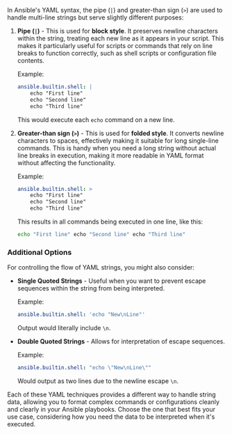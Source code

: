 In Ansible's YAML syntax, the pipe (`|`) and greater-than sign (`>`) are used to handle multi-line strings but serve slightly different purposes:

1. **Pipe (`|`)** - This is used for **block style**. It preserves newline characters within the string, treating each new line as it appears in your script. This makes it particularly useful for scripts or commands that rely on line breaks to function correctly, such as shell scripts or configuration file contents.

    Example:

    ```yaml
    ansible.builtin.shell: |
        echo "First line"
        echo "Second line"
        echo "Third line"
    ```

    This would execute each `echo` command on a new line.

2. **Greater-than sign (`>`)** - This is used for **folded style**. It converts newline characters to spaces, effectively making it suitable for long single-line commands. This is handy when you need a long string without actual line breaks in execution, making it more readable in YAML format without affecting the functionality.

    Example:

    ```yaml
    ansible.builtin.shell: >
        echo "First line"
        echo "Second line"
        echo "Third line"
    ```

    This results in all commands being executed in one line, like this:

    ```bash
    echo "First line" echo "Second line" echo "Third line"
    ```

### Additional Options

For controlling the flow of YAML strings, you might also consider:

-   **Single Quoted Strings** - Useful when you want to prevent escape sequences within the string from being interpreted.

    Example:

    ```yaml
    ansible.builtin.shell: 'echo "New\nLine"'
    ```

    Output would literally include `\n`.

-   **Double Quoted Strings** - Allows for interpretation of escape sequences.

    Example:

    ```yaml
    ansible.builtin.shell: "echo \"New\nLine\""
    ```

    Would output as two lines due to the newline escape `\n`.

Each of these YAML techniques provides a different way to handle string data, allowing you to format complex commands or configurations cleanly and clearly in your Ansible playbooks. Choose the one that best fits your use case, considering how you need the data to be interpreted when it's executed.
